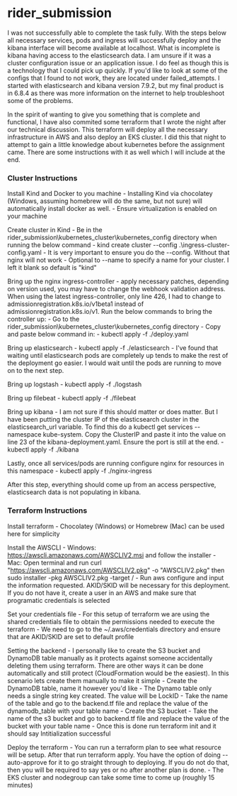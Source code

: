 # rider_submission

I was not successfully able to complete the task fully. With the steps below all necessary services, pods and ingress will successfully deploy and the kibana interface will become available at localhost. What is incomplete is kibana having access to the elasticsearch data. I am unsure if it was a cluster configuration issue or an application issue. I do feel as though this is a technology that I could pick up quickly. If you'd like to look at some of the configs that I found to not work, they are located under failed_attempts. I started with elasticsearch and kibana version 7.9.2, but my final product is in 6.8.4 as there was more information on the internet to help troubleshoot some of the problems.

In the spirit of wanting to give you something that is complete and functional, I have also commited some terraform that I wrote the night after our technical discussion. This terraform will deploy all the necessary infrastructure in AWS and also deploy an EKS cluster. I did this that night to attempt to gain a little knowledge about kubernetes before the assignment came. There are some instructions with it as well which I will include at the end.

### Cluster Instructions ###

Install Kind and Docker to you machine
    - Installing Kind via chocolatey (Windows, assuming homebrew will do the same, but not sure) will automatically install docker as well. 
    - Ensure virtualization is enabled on your machine

Create cluster in Kind
    - Be in the rider_submission\kubernetes_cluster\kubernetes_config directory when running the below command
    - kind create cluster --config .\ingress-cluster-config.yaml
    - It is very important to ensure you do the --config. Without that nginx will not work 
    - Optional to --name to specify a name for your cluster. I left it blank so default is "kind"

Bring up the nginx ingress-controller
    - apply necessary patches, depending on version used, you may have to change the webhook validation address. When using the latest ingress-controller, only line 426, I had to change to admissionregistration.k8s.io/v1beta1 instead of admissionregistration.k8s.io/v1. Run the below commands to bring the controller up:
    - Go to the rider_submission\kubernetes_cluster\kubernetes_config directory
    - Copy and paste below command in:
        - kubectl apply -f ./deploy.yaml

Bring up elasticsearch
    - kubectl apply -f ./elasticsearch
    - I've found that waiting until elasticsearch pods are completely up tends to make the rest of the deployment go easier. I would wait until the pods are running to move on to the next step.

Bring up logstash
    - kubectl apply -f ./logstash

Bring up filebeat
    - kubectl apply -f ./filebeat

Bring up kibana
    - I am not sure if this should matter or does matter. But I have been putting the cluster IP  of the elasticsearch cluster in the elasticsearch_url variable. To find this do a kubectl get services --namespace kube-system. Copy the ClusterIP and paste it into the value on line 23 of the kibana-deployment.yaml. Ensure the port is still at the end.
    - kubectl apply -f ./kibana

Lastly, once all services/pods are running configure nginx for resources in this namespace
    - kubectl apply -f ./nginx-ingress

After this step, everything should come up from an access perspective, elasticsearch data is not populating in kibana.

### Terraform Instructions ###

Install terraform
    - Chocolatey (Windows) or Homebrew (Mac) can be used here for simplicity

Install the AWSCLI
    - Windows: https://awscli.amazonaws.com/AWSCLIV2.msi and follow the installer
    - Mac: Open terminal and run curl "https://awscli.amazonaws.com/AWSCLIV2.pkg" -o "AWSCLIV2.pkg" then sudo installer -pkg AWSCLIV2.pkg -target /
    - Run aws configure and input the information requested. AKID/SKID will be necessary for this deployment. If you do not have it, create a user in an AWS and make sure that programatic credentials is selected

Set your credentials file
    - For this setup of terraform we are using the shared credentials file to obtain the permissions needed to execute the terraform
    - We need to go to the ~/.aws/credentials directory and ensure that are AKID/SKID are set to default profile

Setting the backend
    - I personally like to create the S3 bucket and DynamoDB table manually as it protects against someone accidentally deleting them using terraform. There are other ways it can be done automatically and still protect (CloudFormation would be the easiest). In this scenario lets create them manually to make it simple
    - Create the DynamoDB table, name it however you'd like
    - The Dynamo table only needs a single string key created. The value will be LockID
    - Take the name of the table and go to the backend.tf file and replace the value of the dynamodb_table with your table name
    - Create the S3 bucket
    - Take the name of the s3 bucket and go to backend.tf file and replace the value of the bucket with your table name
    - Once this is done run terraform init and it should say Intitialization successful

Deploy the terraform
    - You can run a terraform plan to see what resource will be setup. After that run terraform apply. You have the option of doing --auto-approve for it to go straight through to deploying. If you do not do that, then you will be required to say yes or no after another plan is done.
    - The EKS cluster and nodegroup can take some time to come up (roughly 15 minutes)
